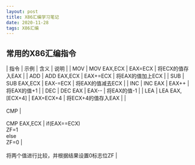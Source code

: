 ```yaml
---
layout: post
title: X86汇编学习笔记
date: 2020-11-28 
tags: X86汇编
---
```


## **常用的X86汇编指令**

| 指令 | 示例 | 含义 | 说明 |
| MOV | MOV EAX,ECX | EAX=ECX | 将ECX的值存入EAX |
| ADD | ADD EAX,ECX | EAX+=ECX | 将EAX的值加上ECX |
| SUB | SUB EAX,ECX | EAX-=ECX | 将EAX的值减去ECX |
| INC | INC EAX | EAX++ | 将EAX的值+1 |
| DEC | DEC EAX | EAX-- | 将EAX的值-1 |
| LEA | LEA EAX,[ECX+4] | EAX=ECX+4 | 将ECX+4的值存入EAX |
| <br/><br/>CMP | <br/><br/>CMP EAX,ECX | if(EAX==ECX)<br/>ZF=1<br/>else<br/>ZF=0 | <br/><br/>将两个值进行比较，并根据结果设置0标志位ZF |
